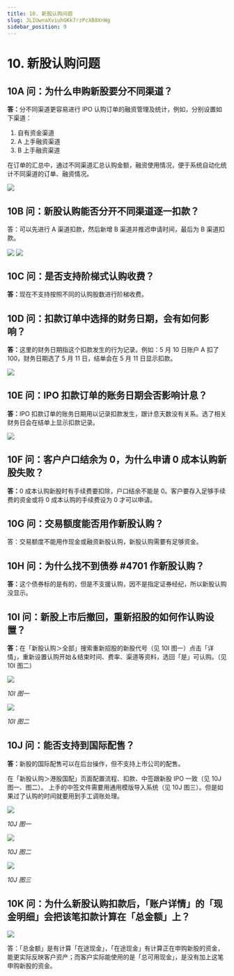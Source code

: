 ```yaml
---
title: 10. 新股认购问题
slug: JLIUwnaXviuhGKk7rzPcXB8XnWg
sidebar_position: 9
---
```



# 10. 新股认购问题

## 10A 问：为什么申购新股要分不同渠道？

<b>答：</b>分不同渠道更容易进行 IPO 认购订单的融资管理及统计，例如，分别设置如下渠道：
1. 自有资金渠道
2. A 上手融资渠道
3. B 上手融资渠道

在订单的汇总中，通过不同渠道汇总认购金额，融资使用情况，便于系统自动化统计不同渠道的订单、融资情况。

<img src="/assets/Awj9btNXRoYynBxgHQBcpuJvnob.png" src-width="3612" src-height="592" align="center"/>

## 10B 问：新股认购能否分开不同渠道逐一扣款？

答：可以先进行 A 渠道扣款，然后新增 B 渠道并推迟申请时间，最后为 B 渠道扣款。

<img src="/assets/A7FrbtAXkowtBAxMJ6scTSb8nKg.png" src-width="2876" src-height="1602" align="center"/>

<img src="/assets/CHjDbNmGcoZ8f7xWnNfcgNaJnXc.png" src-width="2820" src-height="1598" align="center"/>

## 10C 问：是否支持阶梯式认购收费？

<b>答：</b>现在不支持按照不同的认购股数进行阶梯收费。

## 10D 问：扣款订单中选择的财务日期，会有如何影响？

<b>答：</b>这里的财务日期指这个扣款发生的行为记录。例如：5 月 10 日账户 A 扣了 100，财务日期选了 5 月 11 日，结单会在 5 月 11 日显示扣款。

<img src="/assets/M5E0bp3wDo3OqyxCLF3cV2XLnwg.png" src-width="2680" src-height="902" align="center"/>

## 10E 问：IPO 扣款订单的账务日期会否影响计息？

<b>答：</b>IPO 扣款订单的账务日期用以记录扣款发生，跟计息天数没有关系。选了相关财务日会在结单上显示扣款记录。

<img src="/assets/RRGkbMks2olFQmxmMwacpunbntc.png" src-width="2680" src-height="902" align="center"/>

## 10F 问：客户户口结余为 0，为什么申请 0 成本认购新股失败？

<b>答：</b>0 成本认购新股时有手续费要扣除，户口结余不能是 0。客户要存入足够手续费的资金或将 0 成本认购的手续费设为 0 才可以申请。

## 10G 问：交易额度能否用作新股认购？

答：交易额度不能用作现金或融资新股认购，新股认购需要有足够资金。

## 10H 问：为什么找不到债券 #4701 作新股认购？

<b>答：</b>这个债券标的是有的，但是不支援认购，因不是指定证券经纪，所以新股认购没显示。

## 10I 问：新股上市后撤回，重新招股的如何作认购设置？

<b>答：</b>在「新股认购＞全部」搜索重新招股的新股代号（见 10I 图一）点击「详情」，重新设置认购开始＆结束时间、费率、渠道等资料，选回「是」可认购。（见 10I 图二）

<img src="/assets/EQmGbizWhoSQSYxxMqucrQjInnf.png" src-width="2554" src-height="662" align="center"/>

<em>10I 图一</em>

<img src="/assets/CVZybGNNvoFSdqx77WrcQ7F6nhe.png" src-width="2528" src-height="1552" align="center"/>

<em>10I 图二</em>

## 10J 问：能否支持到国际配售？

<b>答：</b>新股的国际配售可以在后台操作，但不支持上市公司的配售。

在「新股认购＞港股国配」页面配置流程、扣款、中签跟新股 IPO 一致（见 10J 图一、图二）。
上手的中签文件需要用通用模版导入系统（见 10J 图三）。但是如果过了认购的时间就要用到手工调账处理。

<img src="/assets/IKWUb7OKqoC7JCxUr7Kcltf1nNh.png" src-width="2506" src-height="854" align="center"/>

<em>10J 图一</em>

<img src="/assets/Qwl4bEUr6oQBy8xKQtpcITNvnMc.png" src-width="2498" src-height="928" align="center"/>

<em>10J 图二</em>

<img src="/assets/SgMmbJYSLoZeOfxoOaicDf5Wnod.png" src-width="2508" src-height="1428" align="center"/>

<em>10J 图三</em>

## 10K 问：为什么新股认购扣款后，「账户详情」的「现金明细」会把该笔扣款计算在「总金额」上？

<img src="/assets/F5VFbvYp0oktstxXxcucaAgNnIe.png" src-width="1846" src-height="1392" align="center"/>

答：「总金额」是有计算「在途现金」，「在途现金」有计算正在申购新股的资金，能更实际反映客户资产；而客户实际能使用的是「总可用现金」，是没有加上这笔申购新股的资金。

